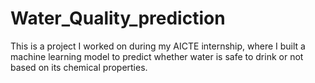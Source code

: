 # Water_Quality_prediction
This is a project I worked on during my AICTE internship, where I built a machine learning model to predict whether water is safe to drink or not based on its chemical properties.
